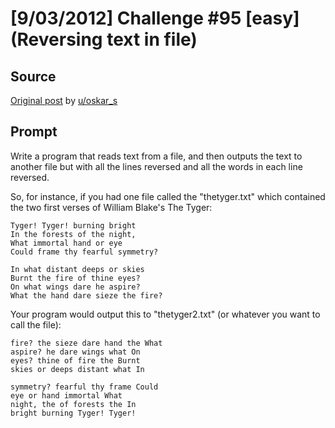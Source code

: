 # [9/03/2012] Challenge #95 [easy] (Reversing text in file)

## Source

[Original post](https://old.reddit.com/r/dailyprogrammer/comments/za9op/9032012_challenge_95_easy_reversing_text_in_file/) by [u/oskar_s](https://old.reddit.com/user/oskar_s)

## Prompt

Write a program that reads text from a file, and then outputs the text to another file but with all the lines reversed and all the words in each line reversed.

So, for instance, if you had one file called the "thetyger.txt" which contained the two first verses of William Blake's The Tyger:

    Tyger! Tyger! burning bright
    In the forests of the night,
    What immortal hand or eye
    Could frame thy fearful symmetry?

    In what distant deeps or skies
    Burnt the fire of thine eyes?
    On what wings dare he aspire?
    What the hand dare sieze the fire?

Your program would output this to "thetyger2.txt" (or whatever you want to call the file):

    fire? the sieze dare hand the What
    aspire? he dare wings what On
    eyes? thine of fire the Burnt
    skies or deeps distant what In

    symmetry? fearful thy frame Could
    eye or hand immortal What
    night, the of forests the In
    bright burning Tyger! Tyger!
